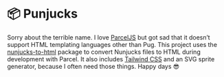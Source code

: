 # 📦 Punjucks

Sorry about the terrible name. I love [ParcelJS](https://parceljs.org) but got sad that it doesn’t support HTML templating languages other than Pug. This project uses the [nunjucks-to-html](https://github.com/AlexisPuga/nunjucks-to-html) package to convert Nunjucks files to HTML during development with Parcel. It also includes [Tailwind CSS](https://tailwindcss.com/) and an SVG sprite generator, because I often need those things. Happy days 😎
